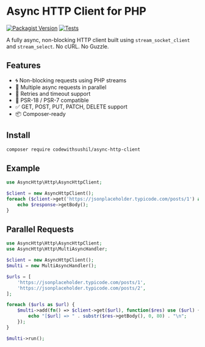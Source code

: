 # Async HTTP Client for PHP

[![Packagist Version](https://img.shields.io/packagist/v/codewithsushil/async-http-client.svg)](https://packagist.org/packages/codewithsushil/async-http-client)
[![Tests](https://github.com/CodeWithSushil/async-http/actions/workflows/tests.yml/badge.svg?branch=master)](https://github.com/CodeWithSushil/async-http/actions/workflows/tests.yml)

A fully async, non-blocking HTTP client built using `stream_socket_client` and `stream_select`. No cURL. No Guzzle.

## Features

- 🌀 Non-blocking requests using PHP streams
- 🔁 Multiple async requests in parallel
- 🔄 Retries and timeout support
- 🧩 PSR-18 / PSR-7 compatible
- ✅ GET, POST, PUT, PATCH, DELETE support
- 📦 Composer-ready

## Install

```bash
composer require codewithsushil/async-http-client
```

## Example

```php
use AsyncHttp\Http\AsyncHttpClient;

$client = new AsyncHttpClient();
foreach ($client->get('https://jsonplaceholder.typicode.com/posts/1') as $response) {
    echo $response->getBody();
}
```

## Parallel Requests

```php
use AsyncHttp\Http\AsyncHttpClient;
use AsyncHttp\Http\MultiAsyncHandler;

$client = new AsyncHttpClient();
$multi = new MultiAsyncHandler();

$urls = [
    'https://jsonplaceholder.typicode.com/posts/1',
    'https://jsonplaceholder.typicode.com/posts/2',
];

foreach ($urls as $url) {
    $multi->add(fn() => $client->get($url), function($res) use ($url) {
        echo "[$url] => " . substr($res->getBody(), 0, 80) . "\n";
    });
}

$multi->run();
```
